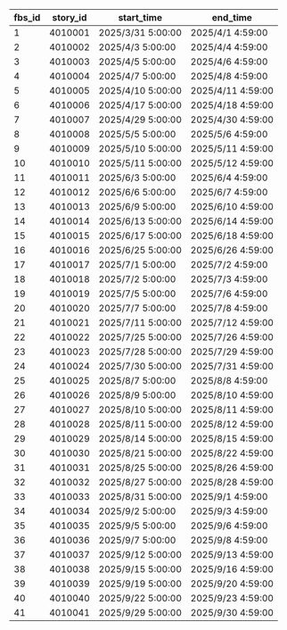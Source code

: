 |fbs_id|story_id|start_time|end_time|
| --- | --- | --- | --- |
|1|4010001|2025/3/31 5:00:00|2025/4/1 4:59:00|
|2|4010002|2025/4/3 5:00:00|2025/4/4 4:59:00|
|3|4010003|2025/4/5 5:00:00|2025/4/6 4:59:00|
|4|4010004|2025/4/7 5:00:00|2025/4/8 4:59:00|
|5|4010005|2025/4/10 5:00:00|2025/4/11 4:59:00|
|6|4010006|2025/4/17 5:00:00|2025/4/18 4:59:00|
|7|4010007|2025/4/29 5:00:00|2025/4/30 4:59:00|
|8|4010008|2025/5/5 5:00:00|2025/5/6 4:59:00|
|9|4010009|2025/5/10 5:00:00|2025/5/11 4:59:00|
|10|4010010|2025/5/11 5:00:00|2025/5/12 4:59:00|
|11|4010011|2025/6/3 5:00:00|2025/6/4 4:59:00|
|12|4010012|2025/6/6 5:00:00|2025/6/7 4:59:00|
|13|4010013|2025/6/9 5:00:00|2025/6/10 4:59:00|
|14|4010014|2025/6/13 5:00:00|2025/6/14 4:59:00|
|15|4010015|2025/6/17 5:00:00|2025/6/18 4:59:00|
|16|4010016|2025/6/25 5:00:00|2025/6/26 4:59:00|
|17|4010017|2025/7/1 5:00:00|2025/7/2 4:59:00|
|18|4010018|2025/7/2 5:00:00|2025/7/3 4:59:00|
|19|4010019|2025/7/5 5:00:00|2025/7/6 4:59:00|
|20|4010020|2025/7/7 5:00:00|2025/7/8 4:59:00|
|21|4010021|2025/7/11 5:00:00|2025/7/12 4:59:00|
|22|4010022|2025/7/25 5:00:00|2025/7/26 4:59:00|
|23|4010023|2025/7/28 5:00:00|2025/7/29 4:59:00|
|24|4010024|2025/7/30 5:00:00|2025/7/31 4:59:00|
|25|4010025|2025/8/7 5:00:00|2025/8/8 4:59:00|
|26|4010026|2025/8/9 5:00:00|2025/8/10 4:59:00|
|27|4010027|2025/8/10 5:00:00|2025/8/11 4:59:00|
|28|4010028|2025/8/11 5:00:00|2025/8/12 4:59:00|
|29|4010029|2025/8/14 5:00:00|2025/8/15 4:59:00|
|30|4010030|2025/8/21 5:00:00|2025/8/22 4:59:00|
|31|4010031|2025/8/25 5:00:00|2025/8/26 4:59:00|
|32|4010032|2025/8/27 5:00:00|2025/8/28 4:59:00|
|33|4010033|2025/8/31 5:00:00|2025/9/1 4:59:00|
|34|4010034|2025/9/2 5:00:00|2025/9/3 4:59:00|
|35|4010035|2025/9/5 5:00:00|2025/9/6 4:59:00|
|36|4010036|2025/9/7 5:00:00|2025/9/8 4:59:00|
|37|4010037|2025/9/12 5:00:00|2025/9/13 4:59:00|
|38|4010038|2025/9/15 5:00:00|2025/9/16 4:59:00|
|39|4010039|2025/9/19 5:00:00|2025/9/20 4:59:00|
|40|4010040|2025/9/22 5:00:00|2025/9/23 4:59:00|
|41|4010041|2025/9/29 5:00:00|2025/9/30 4:59:00|